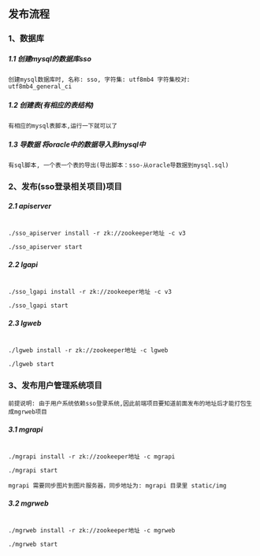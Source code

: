 ## 发布流程


### 1、数据库
##### 1.1 创建mysql的数据库sso
```
创建mysql数据库时, 名称: sso, 字符集: utf8mb4 字符集校对: utf8mb4_general_ci
```
##### 1.2 创建表(有相应的表结构)
```
有相应的mysql表脚本,运行一下就可以了
```
##### 1.3 导数据 将oracle中的数据导入到mysql中
```
有sql脚本, 一个表一个表的导出(导出脚本：sso-从oracle导数据到mysql.sql)
```


### 2、发布(sso登录相关项目)项目

##### 2.1 apiserver 

``` shell

./sso_apiserver install -r zk://zookeeper地址 -c v3

./sso_apiserver start 

```
##### 2.2 lgapi

``` shell

./sso_lgapi install -r zk://zookeeper地址 -c v3

./sso_lgapi start 

```

##### 2.3 lgweb

``` shell

./lgweb install -r zk://zookeeper地址 -c lgweb

./lgweb start 

```


### 3、发布用户管理系统项目
```
前提说明: 由于用户系统依赖sso登录系统,因此前端项目要知道前面发布的地址后才能打包生成mgrweb项目
```
##### 3.1 mgrapi
``` shell

./mgrapi install -r zk://zookeeper地址 -c mgrapi

./mgrapi start

```
```
mgrapi 需要同步图片到图片服务器，同步地址为: mgrapi 目录里 static/img
```

##### 3.2 mgrweb
``` shell

./mgrweb install -r zk://zookeeper地址 -c mgrweb

./mgrweb start

```
